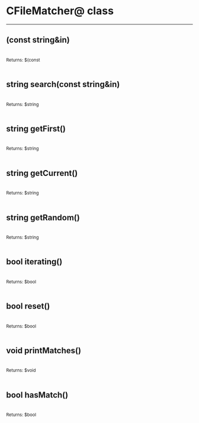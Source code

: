 # CFileMatcher@ class

---

## <constructor>(const string&in)

<br>
<small>Returns: $<constructor>(const </small>

<br>
<br>

## string search(const string&in)

<br>
<small>Returns: $string </small>

<br>
<br>

## string getFirst()

<br>
<small>Returns: $string </small>

<br>
<br>

## string getCurrent()

<br>
<small>Returns: $string </small>

<br>
<br>

## string getRandom()

<br>
<small>Returns: $string </small>

<br>
<br>

## bool iterating()

<br>
<small>Returns: $bool </small>

<br>
<br>

## bool reset()

<br>
<small>Returns: $bool </small>

<br>
<br>

## void printMatches()

<br>
<small>Returns: $void </small>

<br>
<br>

## bool hasMatch()

<br>
<small>Returns: $bool </small>

<br>
<br>

